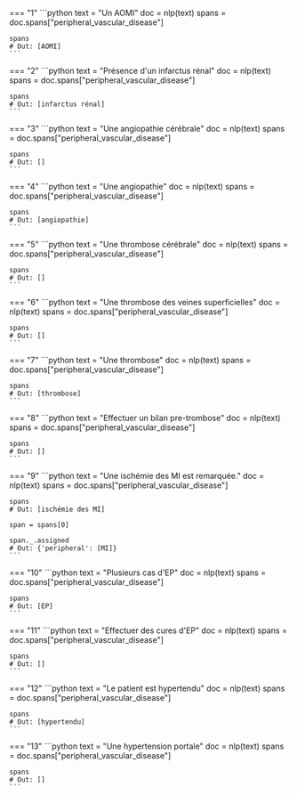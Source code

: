 === "1"
    ```python
    text = "Un AOMI"
    doc = nlp(text)
    spans = doc.spans["peripheral_vascular_disease"]

    spans
    # Out: [AOMI]
    ```



=== "2"
    ```python
    text = "Présence d'un infarctus rénal"
    doc = nlp(text)
    spans = doc.spans["peripheral_vascular_disease"]

    spans
    # Out: [infarctus rénal]
    ```



=== "3"
    ```python
    text = "Une angiopathie cérébrale"
    doc = nlp(text)
    spans = doc.spans["peripheral_vascular_disease"]

    spans
    # Out: []
    ```



=== "4"
    ```python
    text = "Une angiopathie"
    doc = nlp(text)
    spans = doc.spans["peripheral_vascular_disease"]

    spans
    # Out: [angiopathie]
    ```



=== "5"
    ```python
    text = "Une thrombose cérébrale"
    doc = nlp(text)
    spans = doc.spans["peripheral_vascular_disease"]

    spans
    # Out: []
    ```



=== "6"
    ```python
    text = "Une thrombose des veines superficielles"
    doc = nlp(text)
    spans = doc.spans["peripheral_vascular_disease"]

    spans
    # Out: []
    ```



=== "7"
    ```python
    text = "Une thrombose"
    doc = nlp(text)
    spans = doc.spans["peripheral_vascular_disease"]

    spans
    # Out: [thrombose]
    ```



=== "8"
    ```python
    text = "Effectuer un bilan pre-trombose"
    doc = nlp(text)
    spans = doc.spans["peripheral_vascular_disease"]

    spans
    # Out: []
    ```



=== "9"
    ```python
    text = "Une ischémie des MI est remarquée."
    doc = nlp(text)
    spans = doc.spans["peripheral_vascular_disease"]

    spans
    # Out: [ischémie des MI]

    span = spans[0]

    span._.assigned
    # Out: {'peripheral': [MI]}
    ```



=== "10"
    ```python
    text = "Plusieurs cas d'EP"
    doc = nlp(text)
    spans = doc.spans["peripheral_vascular_disease"]

    spans
    # Out: [EP]
    ```



=== "11"
    ```python
    text = "Effectuer des cures d'EP"
    doc = nlp(text)
    spans = doc.spans["peripheral_vascular_disease"]

    spans
    # Out: []
    ```



=== "12"
    ```python
    text = "Le patient est hypertendu"
    doc = nlp(text)
    spans = doc.spans["peripheral_vascular_disease"]

    spans
    # Out: [hypertendu]
    ```



=== "13"
    ```python
    text = "Une hypertension portale"
    doc = nlp(text)
    spans = doc.spans["peripheral_vascular_disease"]

    spans
    # Out: []
    ```
